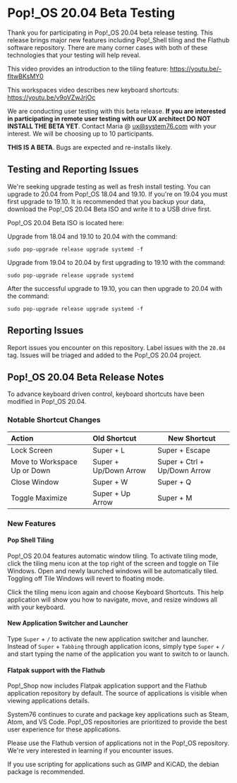 # Pop!_OS 20.04 Beta Testing

Thank you for participating in Pop!\_OS 20.04 beta release testing. This release brings major new features including Pop!_Shell tiling and the Flathub software repository. There are many corner cases with both of these technologies that your testing will help reveal.

This video provides an introduction to the tiling feature: https://youtu.be/-fltwBKsMY0

This workspaces video describes new keyboard shortcuts: https://youtu.be/v9oVZwJrjOc

We are conducting user testing with this beta release. **If you are interested in participating in remote user testing with our UX architect DO NOT INSTALL THE BETA YET**. Contact Maria @ ux@system76.com with your interest. We will be choosing up to 10 participants.

**THIS IS A BETA**. Bugs are expected and re-installs likely.

## Testing and Reporting Issues

We're seeking upgrade testing as well as fresh install testing. You can upgrade to 20.04 from Pop!\_OS 18.04 and 19.10. If you're on 19.04 you must first upgrade to 19.10. It is recommended that you backup your data, download the Pop!\_OS 20.04 Beta ISO and write it to a USB drive first.

Pop!_OS 20.04 Beta ISO is located here:

Upgrade from 18.04 and 19.10 to 20.04 with the command:
```
sudo pop-upgrade release upgrade systemd -f
```

Upgrade from 19.04 to 20.04 by first upgrading to 19.10 with the command:
```
sudo pop-upgrade release upgrade systemd
```

After the successful upgrade to 19.10, you can then upgrade to 20.04 with the command:
```
sudo pop-upgrade release upgrade systemd -f
```

## Reporting Issues

Report issues you encounter on this repository. Label issues with the `20.04` tag. Issues will be triaged and added to the Pop!\_OS 20.04 project.

## Pop!_OS 20.04 Beta Release Notes

To advance keyboard driven control, keyboard shortcuts have been modified in Pop!_OS 20.04.

### Notable Shortcut Changes

|          Action            |     Old Shortcut      |      New Shortcut  |
|:---------------------------| :-------------------- |--------------------|
Lock Screen                 | Super + L             | Super + Escape |
Move to Workspace Up or Down | Super + Up/Down Arrow | Super + Ctrl + Up/Down Arrow
Close Window                 | Super + W             | Super + Q
Toggle Maximize              | Super + Up Arrow      | Super + M

### New Features

#### Pop Shell Tiling
Pop!_OS 20.04 features automatic window tiling. To activate tiling mode, click the tiling menu icon at the top right of the screen and toggle on Tile Windows. Open and newly launched windows will be automatically tiled. Toggling off Tile Windows will revert to floating mode.

Click the tiling menu icon again and choose Keyboard Shortcuts. This help application will show you how to navigate, move, and resize windows all with your keyboard.

#### New Application Switcher and Launcher
Type `Super` + `/` to activate the new application switcher and launcher. Instead of `Super` + `Tabbing` through application icons, simply type `Super` + `/` and start typing the name of the application you want to switch to or launch.

#### Flatpak support with the Flathub
Pop!_Shop now includes Flatpak application support and the Flathub application repository by default. The source of applications is visible when viewing applications details.

System76 continues to curate and package key applications such as Steam, Atom, and VS Code. Pop!_OS repositories are prioritized to provide the best user experience for these applications.

Please use the Flathub version of applications not in the Pop!_OS repository. We're very interested in learning if you encounter issues.

If you use scripting for applications such as GIMP and KiCAD, the debian package is recommended.


